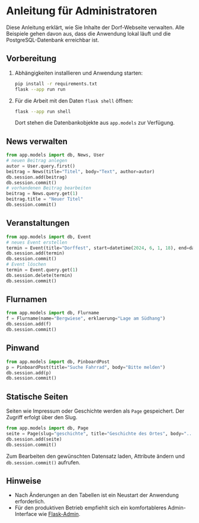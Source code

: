 # Anleitung für Administratoren

Diese Anleitung erklärt, wie Sie Inhalte der Dorf-Webseite verwalten. Alle Beispiele gehen davon aus, dass die Anwendung lokal läuft und die PostgreSQL-Datenbank erreichbar ist.

## Vorbereitung

1. Abhängigkeiten installieren und Anwendung starten:
   ```bash
   pip install -r requirements.txt
   flask --app run run
   ```
2. Für die Arbeit mit den Daten `flask shell` öffnen:
   ```bash
   flask --app run shell
   ```
   Dort stehen die Datenbankobjekte aus `app.models` zur Verfügung.

## News verwalten

```python
from app.models import db, News, User
# neuen Beitrag anlegen
autor = User.query.first()
beitrag = News(title="Titel", body="Text", author=autor)
db.session.add(beitrag)
db.session.commit()
# vorhandenen Beitrag bearbeiten
beitrag = News.query.get(1)
beitrag.title = "Neuer Titel"
db.session.commit()
```

## Veranstaltungen

```python
from app.models import db, Event
# neues Event erstellen
termin = Event(title="Dorffest", start=datetime(2024, 6, 1, 18), end=datetime(2024, 6, 1, 23))
db.session.add(termin)
db.session.commit()
# Event löschen
termin = Event.query.get(1)
db.session.delete(termin)
db.session.commit()
```

## Flurnamen

```python
from app.models import db, Flurname
f = Flurname(name="Bergwiese", erklaerung="Lage am Südhang")
db.session.add(f)
db.session.commit()
```

## Pinwand

```python
from app.models import db, PinboardPost
p = PinboardPost(title="Suche Fahrrad", body="Bitte melden")
db.session.add(p)
db.session.commit()
```

## Statische Seiten

Seiten wie Impressum oder Geschichte werden als `Page` gespeichert. Der Zugriff erfolgt über den Slug.

```python
from app.models import db, Page
seite = Page(slug="geschichte", title="Geschichte des Ortes", body="...")
db.session.add(seite)
db.session.commit()
```

Zum Bearbeiten den gewünschten Datensatz laden, Attribute ändern und `db.session.commit()` aufrufen.

## Hinweise

- Nach Änderungen an den Tabellen ist ein Neustart der Anwendung erforderlich.
- Für den produktiven Betrieb empfiehlt sich ein komfortableres Admin-Interface wie [Flask-Admin](https://flask-admin.readthedocs.io/).
